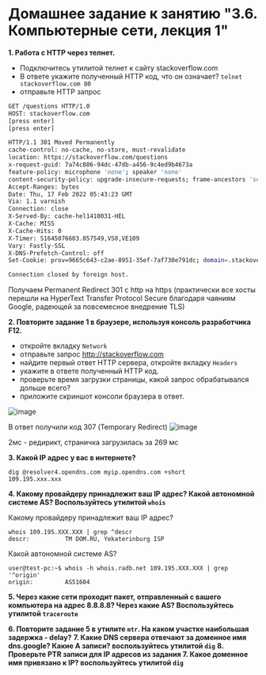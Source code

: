 # Домашнее задание к занятию "3.6. Компьютерные сети, лекция 1"

**1. Работа c HTTP через телнет.**
- Подключитесь утилитой телнет к сайту stackoverflow.com
- В ответе укажите полученный HTTP код, что он означает?
`telnet stackoverflow.com 80`
- отправьте HTTP запрос

```bash
GET /questions HTTP/1.0
HOST: stackoverflow.com
[press enter]
[press enter]

HTTP/1.1 301 Moved Permanently
cache-control: no-cache, no-store, must-revalidate
location: https://stackoverflow.com/questions
x-request-guid: 7a74c806-94dc-47db-a456-9c4ed9b4673a
feature-policy: microphone 'none'; speaker 'none'
content-security-policy: upgrade-insecure-requests; frame-ancestors 'self' https://stackexchange.com
Accept-Ranges: bytes
Date: Thu, 17 Feb 2022 05:43:23 GMT
Via: 1.1 varnish
Connection: close
X-Served-By: cache-hel1410031-HEL
X-Cache: MISS
X-Cache-Hits: 0
X-Timer: S1645076603.057549,VS0,VE109
Vary: Fastly-SSL
X-DNS-Prefetch-Control: off
Set-Cookie: prov=9665c643-c2ae-8951-35ef-7af730e791dc; domain=.stackoverflow.com; expires=Fri, 01-Jan-2055 00:00:00 GMT; path=/; HttpOnly

Connection closed by foreign host.

```
Получаем Permanent Redirect 301 с http на https (практически все хосты перешли на HyperText Transfer Protocol Secure благодаря чаяниям Google, радеющей за повсемесное внедрение TLS)

**2. Повторите задание 1 в браузере, используя консоль разработчика F12.**
- откройте вкладку `Network`
- отправьте запрос http://stackoverflow.com
- найдите первый ответ HTTP сервера, откройте вкладку `Headers`
- укажите в ответе полученный HTTP код.
- проверьте время загрузки страницы, какой запрос обрабатывался дольше всего?
- приложите скриншот консоли браузера в ответ.

![image](https://user-images.githubusercontent.com/93760545/154415568-5236e55e-8f68-4dc5-9f08-7b7c71e5364d.png)

В ответ получили код 307 (Temporary Redirect)
![image](https://user-images.githubusercontent.com/93760545/154415813-06405880-c7cc-44d8-a99f-08da1e9ce2f1.png)

2мс - редирикт, страничка загрузилась за 269 мс

**3. Какой IP адрес у вас в интернете?**

```
dig @resolver4.opendns.com myip.opendns.com +short
109.195.xxx.xxx
```

**4. Какому провайдеру принадлежит ваш IP адрес? Какой автономной системе AS? Воспользуйтесь утилитой `whois`**

Какому провайдеру принадлежит ваш IP адрес?
```
whois 109.195.XXX.XXX | grep ^descr
descr:          TM DOM.RU, Yekaterinburg ISP
```
Какой автономной системе AS?

```
user@test-pc:~$ whois -h whois.radb.net 109.195.XXX.XXX | grep '^origin'
origin:         AS51604

```

**5. Через какие сети проходит пакет, отправленный с вашего компьютера на адрес 8.8.8.8? Через какие AS? Воспользуйтесь утилитой `traceroute`**


**6. Повторите задание 5 в утилите `mtr`. На каком участке наибольшая задержка - delay?**
**7. Какие DNS сервера отвечают за доменное имя dns.google? Какие A записи? воспользуйтесь утилитой `dig`**
**8. Проверьте PTR записи для IP адресов из задания 7. Какое доменное имя привязано к IP? воспользуйтесь утилитой `dig`**
